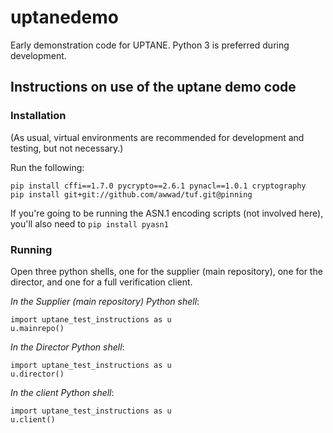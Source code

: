 # uptanedemo
Early demonstration code for UPTANE. Python 3 is preferred during development.


## Instructions on use of the uptane demo code
### Installation
(As usual, virtual environments are recommended for development and testing, but not necessary.)

Run the following:
```
pip install cffi==1.7.0 pycrypto==2.6.1 pynacl==1.0.1 cryptography
pip install git+git://github.com/awwad/tuf.git@pinning
```

If you're going to be running the ASN.1 encoding scripts (not involved here), you'll also need to `pip install pyasn1`

### Running
Open three python shells, one for the supplier (main repository), one for the director, and one for a full verification client.

*In the Supplier (main repository) Python shell*:
```
import uptane_test_instructions as u
u.mainrepo()
```

*In the Director Python shell*:
```
import uptane_test_instructions as u
u.director()
```

*In the client Python shell*:
```
import uptane_test_instructions as u
u.client()
```
